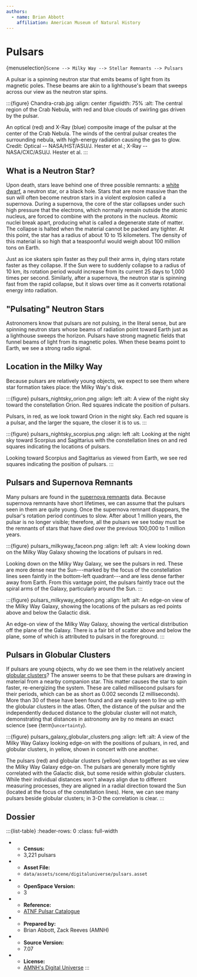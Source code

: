 ```yaml
---
authors:
  - name: Brian Abbott
    affiliation: American Museum of Natural History
---
```



# Pulsars

{menuselection}`Scene --> Milky Way --> Stellar Remnants --> Pulsars`


A pulsar is a spinning neutron star that emits beams of light from its magnetic poles. These beams are akin to a lighthouse's beam that sweeps across our view as the neutron star spins.

:::{figure} Chandra-crab.jpg
:align: center
:figwidth: 75%
:alt: The central region of the Crab Nebula, with red and blue clouds of swirling gas driven by the pulsar.

An optical (red) and X-Ray (blue) composite image of the pulsar at the center of the Crab Nebula. The winds of the central pulsar creates the surrounding nebula, with high-energy radiation causing the gas to glow. Credit: Optical -- NASA/HST/ASU/J. Hester et al.; X-Ray -- NASA/CXC/ASU/J. Hester et al.
:::



## What is a Neutron Star?

Upon death, stars leave behind one of three possible remnants: a [white dwarf](../white-dwarfs/index), a neutron star, or a black hole. Stars that are more massive than the sun will often become neutron stars in a violent explosion called a supernova. During a supernova, the core of the star collapses under such high pressure that the electrons, which normally remain outside the atomic nucleus, are forced to combine with the protons in the nucleus. Atomic nuclei break apart, producing what is called a degenerate state of matter. The collapse is halted when the material cannot be packed any tighter. At this point, the star has a radius of about 10 to 15 kilometers. The density of this material is so high that a teaspoonful would weigh about 100 million tons on Earth.

Just as ice skaters spin faster as they pull their arms in, dying stars rotate faster as they collapse. If the Sun were to suddenly collapse to a radius of 10 km, its rotation period would increase from its current 25 days to 1,000 times per second. Similarly, after a supernova, the neutron star is spinning fast from the rapid collapse, but it slows over time as it converts rotational energy into radiation.


## "Pulsating" Neutron Stars

Astronomers know that pulsars are not pulsing, in the literal sense, but are spinning neutron stars whose beams of radiation point toward Earth just as a lighthouse sweeps the horizon. Pulsars have strong magnetic fields that funnel beams of light from its magnetic poles. When these beams point to Earth, we see a strong radio signal.



## Location in the Milky Way

Because pulsars are relatively young objects, we expect to see them where star formation takes place: the Milky Way's disk. 

:::{figure} pulsars_nightsky_orion.png
:align: left
:alt: A view of the night sky toward the constellation Orion. Red squares indicate the position of pulsars.

Pulsars, in red, as we look toward Orion in the night sky. Each red square is a pulsar, and the larger the square, the closer it is to us.
:::


:::{figure} pulsars_nightsky_scorpius.png
:align: left
:alt: Looking at the night sky toward Scorpius and Sagittarius with the constellation lines on and red squares indicating the locations of pulsars.

Looking toward Scorpius and Sagittarius as viewed from Earth, we see red squares indicating the position of pulsars.
:::





## Pulsars and Supernova Remnants

Many pulsars are found in the [supernova remnants](../../nebulae/supernova-remnants/index) data. Because supernova remnants have short lifetimes, we can assume that the pulsars seen in them are quite young. Once the supernova remnant disappears, the pulsar's rotation period continues to slow. After about 1 million years, the pulsar is no longer visible; therefore, all the pulsars we see today must be the remnants of stars that have died over the previous 100,000 to 1 million years.


:::{figure} pulsars_milkyway_faceon.png
:align: left
:alt: A view looking down on the Milky Way Galaxy showing the locations of pulsars in red.

Looking down on the Milky Way Galaxy, we see the pulsars in red. These are more dense near the Sun---marked by the focus of the constellation lines seen faintly in the bottom-left quadrant---and are less dense farther away from Earth. From this vantage point, the pulsars faintly trace out the spiral arms of the Galaxy, particularly around the Sun.
:::


:::{figure} pulsars_milkyway_edgeon.png
:align: left
:alt: An edge-on view of the Milky Way Galaxy, showing the locations of the pulsars as red points above and below the Galactic disk.

An edge-on view of the Milky Way Galaxy, showing the vertical distribution off the plane of the Galaxy. There is a fair bit of scatter above and below the plane, some of which is attributed to pulsars in the foreground.
:::



## Pulsars in Globular Clusters

If pulsars are young objects, why do we see them in the relatively ancient [globular clusters](../../star-clusters/globular-clusters/index)? The answer seems to be that these pulsars are drawing in material from a nearby companion star. This matter causes the star to spin faster, re-energizing the system. These are called millisecond pulsars for their periods, which can be as short as 0.002 seconds (2 milliseconds). More than 30 of these have been found and are easily seen to line up with the globular clusters in the atlas. Often, the distance of the pulsar and the independently deduced distance to the globular cluster will not match, demonstrating that distances in astronomy are by no means an exact science (see {term}`uncertainty`).

:::{figure} pulsars_galaxy_globular_clusters.png
:align: left
:alt: A view of the Milky Way Galaxy looking edge-on with the positions of pulsars, in red, and globular clusters, in yellow, shown in concert with one another.

The pulsars (red) and globular clusters (yellow) shown together as we view the Milky Way Galaxy edge-on. The pulsars are generally more tightly correlated with the Galactic disk, but some reside within globular clusters. While their individual distances won't always align due to different measuring processes, they are aligned in a radial direction toward the Sun (located at the focus of the constellation lines). Here, we can see many pulsars beside globular clusters; in 3-D the correlation is clear.
:::






## Dossier
:::{list-table}
:header-rows: 0
:class: full-width

* - **Census:**
  - 3,221 pulsars
* - **Asset File:**
  - `data/assets/scene/digitaluniverse/pulsars.asset`
* - **OpenSpace Version:**
  - 3
* - **Reference:**
  - [ATNF Pulsar Catalogue](http://www.atnf.csiro.au/research/pulsar/)
* - **Prepared by:**
  - Brian Abbott, Zack Reeves (AMNH)
* - **Source Version:**
  - 7.07
* - **License:**
  - [AMNH's Digital Universe](https://www.amnh.org/research/hayden-planetarium/digital-universe/download/digital-universe-license)
:::
